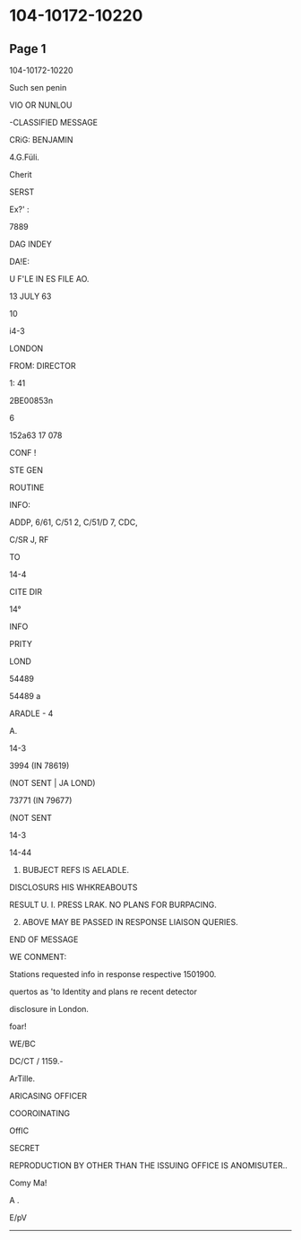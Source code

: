 # 104-10172-10220

## Page 1

104-10172-10220

Such sen penin

VIO OR NUNLOU

-CLASSIFIED MESSAGE

CRiG: BENJAMIN

4.G.Füli.

Cherit

SERST

Ex?' :

7889

DAG INDEY

DA!E:

U F'LE IN ES FILE AO.

13 JULY 63

10

i4-3

LONDON

FROM: DIRECTOR

1: 41

2BE00853n

6

152a63 17 078

CONF !

STE GEN

ROUTINE

INFO:

ADDP, 6/61, C/51 2, C/51/D 7, CDC,

C/SR J, RF

TO

14-4

CITE DIR

14°

INFO

PRITY

LOND

54489

54489 a

ARADLE - 4

A.

14-3

3994 (IN 78619)

(NOT SENT | JA LOND)

73771 (IN 79677)

(NOT SENT

14-3

14-44

1. BUBJECT REFS IS AELADLE.

DISCLOSURS HIS WHKREABOUTS

RESULT U. I. PRESS LRAK. NO PLANS FOR BURPACING.

2. ABOVE MAY BE PASSED IN RESPONSE LIAISON QUERIES.

END OF MESSAGE

WE CONMENT:

Stations requested info in response respective 1501900.

quertos as 'to Identity and plans re recent detector

disclosure in London.

foar!

WE/BC

DC/CT / 1159.-

ArTille.

ARICASING OFFICER

COOROINATING

OffIC

SECRET

REPRODUCTION BY OTHER THAN THE ISSUING OFFICE IS ANOMISUTER..

Comy Ma!

A .

E/pV

---

